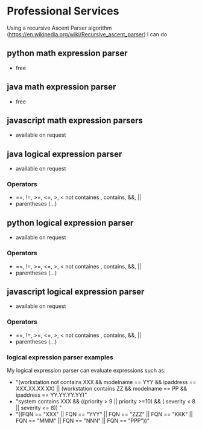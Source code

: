 # Professional Services
Using a recursive Ascent Parser algorithm (https://en.wikipedia.org/wiki/Recursive_ascent_parser) I can do

## python math expression parser 
- free
## java math expression parser 
- free
## javascript math expression parsers 
- available on request
## java logical expression parser 
- available on request
### Operators 
 - ==, !=, >=, <=, >, < not containes , contains, &&, ||
 - parentheses (...)
## python logical expression parser 
- available on request
### Operators 
 - ==, !=, >=, <=, >, < not containes , contains, &&, ||
 - parentheses (...)
## javascript logical expression parser 
- available on request
### Operators 
 - ==, !=, >=, <=, >, < not containes , contains, &&, ||
 - parentheses (...)

### logical expression parser examples

My logical expression parser can evaluate expressions such as:
 - "(workstation not contains XXX && modelname == YYY && ipaddress == XXX.XX.XX.XX) || (workstation contains ZZ && modelname == PP && ipaddress == YY.YY.YY.YY)"
 - "system contains XXX && ((priority > 9 || priority >=10) && ( severity < 8  || severity <= 8)) "
 - "((FQN == "XXX" || FQN == "YYY" || FQN == "ZZZ" || FQN == "KKK" || FQN == "MMM" || FQN == "NNN" || FQN == "PPP"))"
